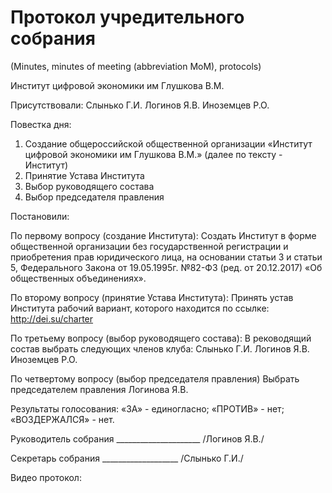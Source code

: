 Протокол учредительного собрания
================================

(Minutes, minutes of meeting (abbreviation MoM), protocols)

Институт цифровой экономики им Глушкова В.М.


Присутствовали:
Слынько Г.И.
Логинов Я.В.
Иноземцев Р.О.


Повестка дня:
1. Создание общероссийской общественной организации «Институт цифровой экономики им Глушкова В.М.» (далее по тексту - Институт)
2. Принятие Устава Института
3. Выбор руководящего состава
4. Выбор председателя правления


Постановили:

По первому вопросу (создание Института):
Создать Институт в форме общественной организации без государственной регистрации и приобретения прав юридического лица, на основании статьи 3 и статьи 5, Федерального Закона от 19.05.1995г. №82-ФЗ (ред. от 20.12.2017) «Об общественных объединениях».


По второму вопросу (принятие Устава Института):
Принять устав Института рабочий вариант, которого находится по ссылке: http://dei.su/charter


По третьему вопросу (выбор руководящего состава):
В реководящий состав выбрать следующих членов клуба:
Слынько Г.И.
Логинов Я.В.
Иноземцев Р.О.


По четвертому вопросу (выбор председателя правления)
Выбрать председателем правления Логинова Я.В.


Результаты голосования:
«ЗА» - единогласно;
«ПРОТИВ» - нет;
«ВОЗДЕРЖАЛСЯ» - нет.


Руководитель собрания _____________________ /Логинов Я.В./


Секретарь собрания ___________________ /Слынько Г.И./



Видео протокол:
